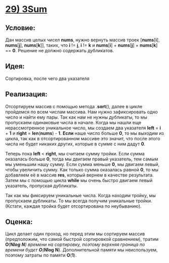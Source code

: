 # [**29) 3Sum**](https://leetcode.com/problems/3sum/description/)

## **Условие:**

Дан массив целых чисел **nums**, нужно вернуть массив троек [**nums**[**i**], **nums**[**j**], **nums**[**k**]], таких, что **i** != **j**, **i** != **k** и **nums**[**i**] + **nums**[**j**] + **nums**[**k**] == **0**. Решение не должно содержать дубликатов.

## **Идея:**

Сортировка, после чего два указателя

## **Реализация:**

Отсортируем массив с помощью метода .**sort**(), далее в цикле пройдемся по всем числам массива. Нам нужно зафиксировать одно число и найти ему пары. Так как нам не нужны дубликаты, то мы пропускаем одинаковые числа в начале. Когда мы нашли еще нерассмотренное уникальное число, мы создаем два указателя **left** = **i** + **1** и **right** = **len**(**nums**) - **1**. **Eсли** наше число больше **0**, то мы выходим из цикла, так как в отсортированном массиве это значит, что после этого числа не будет никаких других, которые в сумме с ним дадут **0**.

Теперь пока **left** < **right**, мы считаем сумму тройки. Если сумма оказалась больше **0**, тогда мы двигаем правый указатель, тем самым мы уменьшим нашу сумму. Если сумма меньше **0**, мы двигаем левый, чтобы увеличить сумму. Как только сумма оказалась равной **0**, то мы добавляем её в массив **res**, который вернем в качестве результата. Затем мы с помощью цикла **while** мы очень быстро двигаем левый указатель, пропуская дубликаты.

Так как мы фиксируем уникальные числа. Когда находим тройку, мы пропускаем дубликаты. То мы всегда получим уникальные тройки. (Кстати, каждая тройка будет отсортирована по неубыванию).



## **Оценка:**

Цикл делает один проход, но перед этим мы сортируем массив (предположим, что самой быстрой сортировкой сравнением), тратим **O**(**N*****log** **N**) времени на сортировку, поэтому верхняя граница по времени будет **O**(**N*****log** **N**). Дополнительной памяти мы неиспользуем, поэтому затраты по памяти **O**(**1**).

